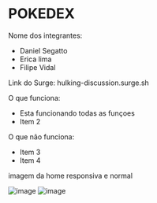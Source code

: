 # POKEDEX

Nome dos integrantes: 
- Daniel Segatto
- Erica lima 
- Filipe Vidal


Link do Surge: hulking-discussion.surge.sh

O que funciona:
- Esta funcionando todas as funçoes
- Item 2

O que não funciona: 
- Item 3
- Item 4

imagem da home responsiva e normal

![image](https://user-images.githubusercontent.com/97070330/178089258-1bada6c9-d493-401b-a88c-5ebd4ab0c3e1.png) 
![image](https://user-images.githubusercontent.com/97070330/178089273-1265dfd8-832d-456d-8c72-90713fe7dd15.png)
